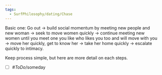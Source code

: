```yaml
---
tags:
  - SurfPhilosophy/dating/Chase
---
```



Basic one: 
Go out -> build social momentum by meeting new people and new woman -> seek to move women quickly -> continue meeting new women until you meet one you like who likes you too and will move with you -> move her quickly, get to know her -> take her home quickly -> escalate quickly to intimacy.


Keep process simple, but here are more detail on each steps.
- [ ] #_ToDo_/someday 
